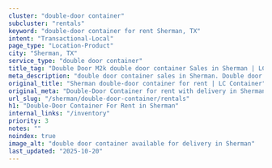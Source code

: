 ```yaml
---
cluster: "double-door container"
subcluster: "rentals"
keyword: "double-door container for rent Sherman, TX"
intent: "Transactional-Local"
page_type: "Location-Product"
city: "Sherman, TX"
service_type: "double door container"
title_tag: "Double Door M2k double door container Sales in Sherman | LC Container"
meta_description: "double door container sales in Sherman. Double door containers for easy access. Fast delivery, competitive pricing. Serving double door container area. Quote ID: VDW. Call (214) 524-4168 for your free quote today."
original_title: "Sherman double-door container for rent | LC Container"
original_meta: "Double-Door Container for rent with delivery in Sherman, TX. LC Container — local Since 2003. Get pricing today."
url_slug: "/sherman/double-door-container/rentals"
h1: "Double-Door Container For Rent in Sherman"
internal_links: "/inventory"
priority: 3
notes: ""
noindex: true
image_alt: "double door container available for delivery in Sherman"
last_updated: "2025-10-20"
---
```


<!-- TODO: Add unique city/inventory copy, images, and internal links here. -->
